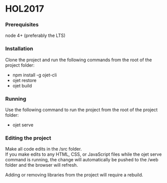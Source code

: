 # HOL2017

### Prerequisites
node 4+ (preferably the LTS)


### Installation
Clone the project and run the following commands from the root of the project folder:
* npm install -g ojet-cli
* ojet restore
* ojet build

### Running
Use the following command to run the project from the root of the project folder:
* ojet serve
  
### Editing the project
Make all code edits in the /src folder.  
If you make edits to any HTML, CSS, or JavaScript files while the ojet serve command is running, 
the change will automatically be pushed to the /web folder and the browser will refresh.

Adding or removing libraries from the project will require a rebuild.
